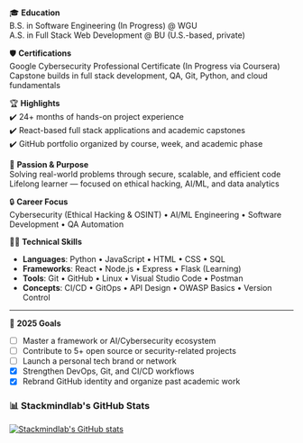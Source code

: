 <!-- Level 1: Simple bio and stats -->

🎓 **Education**  
B.S. in Software Engineering (In Progress) @ WGU  
A.S. in Full Stack Web Development @ BU (U.S.-based, private)

🛡️ **Certifications**  
Google Cybersecurity Professional Certificate (In Progress via Coursera)  
Capstone builds in full stack development, QA, Git, Python, and cloud fundamentals

🏆 **Highlights**  
✔️ 24+ months of hands-on project experience  
✔️ React-based full stack applications and academic capstones  
✔️ GitHub portfolio organized by course, week, and academic phase

🧠 **Passion & Purpose**  
Solving real-world problems through secure, scalable, and efficient code  
Lifelong learner — focused on ethical hacking, AI/ML, and data analytics

🔒 **Career Focus**  
Cybersecurity (Ethical Hacking & OSINT) • AI/ML Engineering • Software Development • QA Automation

👩‍💻 **Technical Skills**  
- **Languages**: Python • JavaScript • HTML • CSS • SQL  
- **Frameworks**: React • Node.js • Express • Flask (Learning)  
- **Tools**: Git • GitHub • Linux • Visual Studio Code • Postman  
- **Concepts**: CI/CD • GitOps • API Design • OWASP Basics • Version Control

---

📅 **2025 Goals**  
- [ ] Master a framework or AI/Cybersecurity ecosystem  
- [ ] Contribute to 5+ open source or security-related projects  
- [ ] Launch a personal tech brand or network  
- [x] Strengthen DevOps, Git, and CI/CD workflows  
- [x] Rebrand GitHub identity and organize past academic work

<!-- Github stats from https://github.com/anuraghazra/github-readme-stats -->

### 📊 Stackmindlab's GitHub Stats
[![Stackmindlab's GitHub stats](https://github-readme-stats.vercel.app/api?username=stackmindlab&show_icons=true&theme=radical)](https://github.com/anuraghazra/github-readme-stats)

